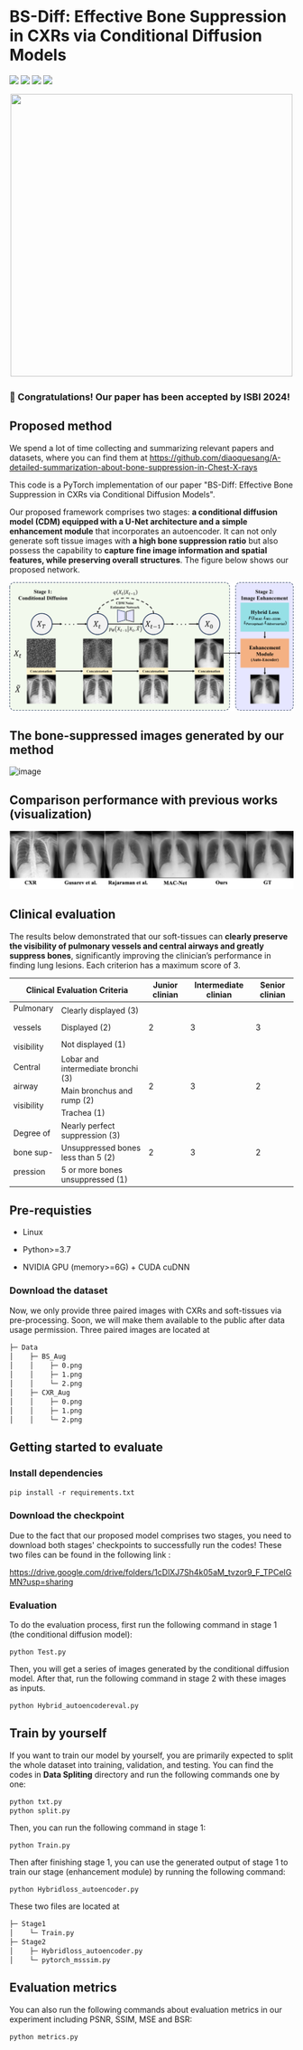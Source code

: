 # BS-Diff: Effective Bone Suppression in CXRs via Conditional Diffusion Models

![](https://img.shields.io/badge/-Github-181717?style=flat-square&logo=Github&logoColor=FFFFFF)
![](https://img.shields.io/badge/-Awesome-FC60A8?style=flat-square&logo=Awesome&logoColor=FFFFFF)
![](https://img.shields.io/badge/-Python-3776AB?style=flat-square&logo=Python&logoColor=FFFFFF)
![](https://img.shields.io/badge/-Pytorch-EE4C2C?style=flat-square&logo=Pytorch&logoColor=FFFFFF)

<div align=center><img width="500" height="500" src="https://github.com/Benny0323/BS-Diff/assets/104205136/e8edb3b0-559d-4a61-90ac-9a6ea53e7a4e)"/></div>

### 🧨 Congratulations! Our paper has been accepted by ISBI 2024!

## Proposed method 

We spend a lot of time collecting and summarizing relevant papers and datasets, where you can find them at https://github.com/diaoquesang/A-detailed-summarization-about-bone-suppression-in-Chest-X-rays

This code is a PyTorch implementation of our paper "BS-Diff: Effective Bone Suppression in CXRs via Conditional Diffusion Models".

Our proposed framework comprises two stages: **a conditional diffusion model (CDM) equipped with a U-Net architecture and a simple enhancement module** that incorporates an autoencoder. It can not only generate soft tissue images with **a high bone suppression ratio** but also possess the capability to **capture fine image information and spatial features,
while preserving overall structures**. The figure below shows our proposed network.

![image](https://github.com/Benny0323/BS/blob/main/framework.png)

## The bone-suppressed images generated by our method
![image](https://github.com/Benny0323/BS/blob/main/contrast.png)

## Comparison performance with previous works (visualization)
![image](https://github.com/Benny0323/BS/blob/main/Comparison.png)

## Clinical evaluation
The results below demonstrated that our soft-tissues can **clearly preserve the visibility of pulmonary vessels and central airways and greatly suppress bones**, significantly improving the clinician’s performance in finding lung lesions. Each criterion has a maximum score of 3.
<table>
<thead>
  <tr>
    <th colspan="2">Clinical Evaluation Criteria</th>
    <th>Junior clinian</th>
    <th>Intermediate clinian</th>
    <th>Senior clinian</th>
  </tr>
</thead>
<tbody>
  <tr>
    <td rowspan="3">Pulmonary<br><br>vessels<br><br>visibility</td>
    <td>Clearly displayed (3)</td>
    <td rowspan="3">2</td>
    <td rowspan="3">3</td>
    <td rowspan="3">3</td>
  </tr>
  <tr>
    <td>Displayed (2)</td>
  </tr>
  <tr>
    <td>Not displayed (1)</td>
  </tr>
  <tr>
    <td rowspan="3">Central<br><br>airway<br><br>visibility</td>
    <td>Lobar and intermediate bronchi (3)</td>
    <td rowspan="3">2</td>
    <td rowspan="3">3</td>
    <td rowspan="3">2</td>
  </tr>
  <tr>
    <td>Main bronchus and rump (2)</td>
  </tr>
  <tr>
    <td>Trachea (1)</td>
  </tr>
  <tr>
    <td rowspan="3">Degree of<br><br>bone sup-<br><br>pression</td>
    <td>Nearly perfect suppression (3)</td>
    <td rowspan="3">2</td>
    <td rowspan="3">3</td>
    <td rowspan="3">2</td>
  </tr>
  <tr>
    <td>Unsuppressed bones less than 5 (2)</td>
  </tr>
  <tr>
    <td>5 or more bones unsuppressed (1)</td>
  </tr>
</tbody>
</table>

## Pre-requisties
* Linux

* Python>=3.7

* NVIDIA GPU (memory>=6G) + CUDA cuDNN

### Download the dataset
Now, we only provide three paired images with CXRs and soft-tissues via pre-processing. Soon, we will make them available to the public after data usage permission. Three paired images are located at
```
├─ Data
│    ├─ BS_Aug
│    │    ├─ 0.png
│    │    ├─ 1.png
│    │    └─ 2.png
│    ├─ CXR_Aug
│    │    ├─ 0.png
│    │    ├─ 1.png
│    │    └─ 2.png
```
## Getting started to evaluate
### Install dependencies
```
pip install -r requirements.txt
```
### Download the checkpoint
Due to the fact that our proposed model comprises two stages, you need to download both stages' checkpoints to successfully run the codes!
These two files can be found in the following link : 

https://drive.google.com/drive/folders/1cDlXJ7Sh4k05aM_tvzor9_F_TPCeIGMN?usp=sharing

### Evaluation
To do the evaluation process, first run the following command in stage 1 (the conditional diffusion model):
```
python Test.py
```      
Then, you will get a series of images generated by the conditional diffusion model. After that, run the following command in stage 2 with these images as inputs.
```
python Hybrid_autoencodereval.py
```
## Train by yourself
If you want to train our model by yourself, you are primarily expected to split the whole dataset into training, validation, and testing. You can find the codes in **Data Spliting** directory and run the following commands one by one:
```
python txt.py
python split.py
```
Then, you can run the following command in stage 1:
```
python Train.py
```
Then after finishing stage 1, you can use the generated output of stage 1 to train our stage (enhancement module) by running the following command:
```
python Hybridloss_autoencoder.py
```
These two files are located at
```
├─ Stage1
│    └─ Train.py
├─ Stage2
│    ├─ Hybridloss_autoencoder.py
│    └─ pytorch_msssim.py
```

## Evaluation metrics
You can also run the following commands about evaluation metrics in our experiment including PSNR, SSIM, MSE and BSR:
```
python metrics.py
```      
